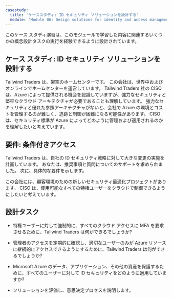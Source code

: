 ```yaml
---
casestudy:
  title: 'ケーススタディ: ID セキュリティ ソリューションを設計する'
  module: 'Module 06: Design solutions for identity and access management'
---
```

このケース スタディ演習は、このモジュールで学習した内容に関連するいくつかの概念設計タスクの実行を経験できるように設計されています。

## ケース スタディ: ID セキュリティ ソリューションを設計する

Tailwind Traders は、架空のホームセンターです。 この会社は、世界中およびオンラインでホームセンターを運営しています。 Tailwind Traders 社の CISO は、Azure によって提供される機会を認識していますが、強力なセキュリティと堅牢なクラウド アーキテクチャが必要であることも理解しています。 強力なセキュリティと優れた参照アーキテクチャがないと、会社で Azure の環境とコストを管理するのが難しく、追跡と制御が困難になる可能性があります。 CISO は、セキュリティ標準が Azure によってどのように管理および適用されるのかを理解したいと考えています。

## 要件: 条件付きアクセス

Tailwind Traders は、自社の ID セキュリティ戦略に対して大きな変更の実施を計画しています。 あなたは、推奨事項と質問についてのサポートを求められました。 次に、具体的な要件を示します。

この会社には、顧客環境のための新しいセキュリティ最適化プロジェクトがあります。 CISO は、使用可能なすべての特権ユーザーをクラウドで制御できるようにしたいと考えています。

## 設計タスク

* 特権ユーザーに対して強制的に、すべてのクラウド アクセスに MFA を要求させるために、Tailwind Traders は何ができるでしょうか?

* 管理者のアクセスを定期的に確認し、適切なユーザーのみが Azure リソースに継続的にアクセスできるようにするために、Tailwind Traders は何ができるでしょうか?

* Microsoft Azure のデータ、アプリケーション、その他の資産を保護するために、すべてのユーザーに対して ID セキュリティをどのように適用していますか?

* ソリューションを評価し、意思決定プロセスを説明します。
